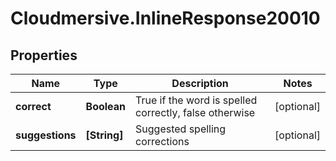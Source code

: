 # Cloudmersive.InlineResponse20010

## Properties
Name | Type | Description | Notes
------------ | ------------- | ------------- | -------------
**correct** | **Boolean** | True if the word is spelled correctly, false otherwise | [optional] 
**suggestions** | **[String]** | Suggested spelling corrections | [optional] 


